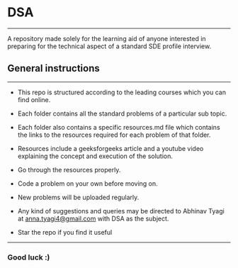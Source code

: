 # DSA
---
A repository made solely for the learning aid of anyone interested in preparing for the technical aspect of a standard SDE profile interview.  
  
    

    
      


## General instructions
---
* This repo is structured according to the leading courses which you can find online.

* Each folder contains all the standard problems of a particular sub topic.

* Each folder also contains a specific resources.md file which contains the links to the resources required for each problem of that folder.

* Resources include a geeksforgeeks article and a youtube video explaining the concept and execution of the solution.

* Go through the resources properly.

* Code a problem on your own before moving on.

* New problems will be uploaded regularly.

* Any kind of suggestions and queries may be directed to Abhinav Tyagi at <anna.tyagi4@gmail.com> with DSA as the subject.

* Star the repo if you find it useful

---
### Good luck :)